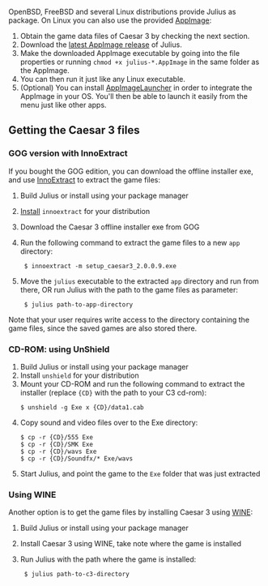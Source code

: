 OpenBSD, FreeBSD and several Linux distributions provide Julius as package. On Linux you can also use the provided [AppImage](https://appimage.org/):

1. Obtain the game data files of Caesar 3 by checking the next section.
2. Download the [latest AppImage release](https://github.com/bvschaik/julius/releases/latest) of Julius.
3. Make the downloaded AppImage executable by going into the file properties or running
   `chmod +x julius-*.AppImage` in the same folder as the AppImage.
4. You can then run it just like any Linux executable.
5. (Optional) You can install [AppImageLauncher](https://github.com/TheAssassin/AppImageLauncher#readme)
   in order to integrate the AppImage in your OS. You'll then be able to launch it easily from the menu
   just like other apps.

## Getting the Caesar 3 files

### GOG version with InnoExtract
If you bought the GOG edition, you can download the offline installer exe, and use
[InnoExtract](http://constexpr.org/innoextract/) to extract the game files:

1. Build Julius or install using your package manager
2. [Install](http://constexpr.org/innoextract/install) `innoextract` for your distribution
3. Download the Caesar 3 offline installer exe from GOG
4. Run the following command to extract the game files to a new `app` directory:

        $ innoextract -m setup_caesar3_2.0.0.9.exe

5. Move the `julius` executable to the extracted `app` directory and run from there, OR run Julius
   with the path to the game files as parameter:

        $ julius path-to-app-directory

Note that your user requires write access to the directory containing the game files, since the
saved games are also stored there.

### CD-ROM: using UnShield

1. Build Julius or install using your package manager
2. Install `unshield` for your distribution
3. Mount your CD-ROM and run the following command to extract the installer (replace `{CD}` with the path to your C3 cd-rom):
   ```
   $ unshield -g Exe x {CD}/data1.cab
   ```
4. Copy sound and video files over to the Exe directory:
   ```
   $ cp -r {CD}/555 Exe
   $ cp -r {CD}/SMK Exe
   $ cp -r {CD}/wavs Exe
   $ cp -r {CD}/Soundfx/* Exe/wavs
   ```
5. Start Julius, and point the game to the `Exe` folder that was just extracted

### Using WINE

Another option is to get the game files by installing Caesar 3 using [WINE](https://www.winehq.org/):

1. Build Julius or install using your package manager
2. Install Caesar 3 using WINE, take note where the game is installed
3. Run Julius with the path where the game is installed:

        $ julius path-to-c3-directory
